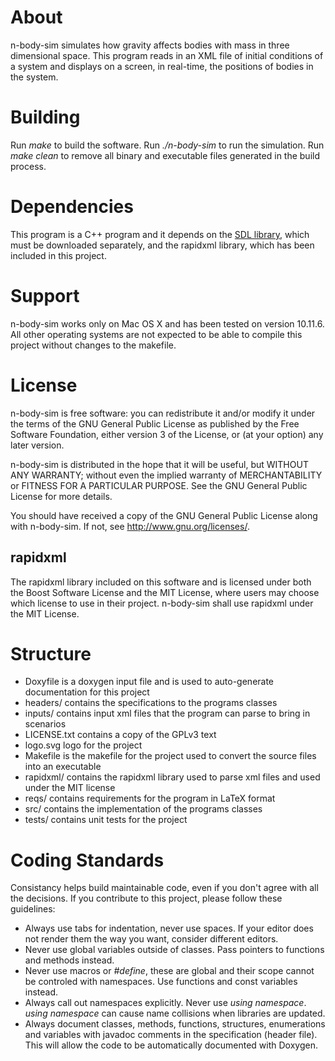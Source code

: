 # About
n-body-sim simulates how gravity affects bodies with mass in three dimensional space. This program reads in an XML file of initial conditions of a system and displays on a screen, in real-time, the positions of bodies in the system.

# Building
Run _make_ to build the software. Run _./n-body-sim_ to run the simulation. Run _make clean_ to remove all binary and executable files generated in the build process.

# Dependencies
This program is a C++ program and it depends on the [SDL library](https://www.libsdl.org/), which must be downloaded separately, and the rapidxml library, which has been included in this project.

# Support
n-body-sim works only on Mac OS X and has been tested on version 10.11.6. All other operating systems are not expected to be able to compile this project without changes to the makefile.

# License 
n-body-sim is free software: you can redistribute it and/or modify
it under the terms of the GNU General Public License as published by
the Free Software Foundation, either version 3 of the License, or
(at your option) any later version.

n-body-sim is distributed in the hope that it will be useful,
but WITHOUT ANY WARRANTY; without even the implied warranty of
MERCHANTABILITY or FITNESS FOR A PARTICULAR PURPOSE.  See the
GNU General Public License for more details.

You should have received a copy of the GNU General Public License
along with n-body-sim.  If not, see <http://www.gnu.org/licenses/>.

## rapidxml
The rapidxml library included on this software and is licensed under both the Boost Software License and the MIT License, where users may choose which license to use in their project. n-body-sim shall use rapidxml under the MIT License. 

# Structure
- Doxyfile is a doxygen input file and is used to auto-generate documentation for this project
- headers/ contains the specifications to the programs classes
- inputs/ contains input xml files that the program can parse to bring in scenarios
- LICENSE.txt contains a copy of the GPLv3 text
- logo.svg logo for the project
- Makefile is the makefile for the project used to convert the source files into an executable
- rapidxml/ contains the rapidxml library used to parse xml files and used under the MIT license
- reqs/ contains requirements for the program in LaTeX format
- src/ contains the implementation of the programs classes
- tests/ contains unit tests for the project

# Coding Standards
Consistancy helps build maintainable code, even if you don't agree with all the decisions. If you contribute to this project, please follow these guidelines:
- Always use tabs for indentation, never use spaces. If your editor does not render them the way you want, consider different editors.
- Never use global variables outside of classes. Pass pointers to functions and methods instead.
- Never use macros or _\#define_, these are global and their scope cannot be controled with namespaces. Use functions and const variables instead.
- Always call out namespaces explicitly. Never use _using namespace_. _using namespace_ can cause name collisions when libraries are updated.
- Always document classes, methods, functions, structures, enumerations and variables with javadoc comments in the specification (header file). This will allow the code to be automatically documented with Doxygen.
